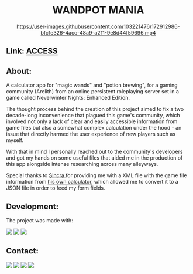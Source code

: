 <div align="center"><h1> WANDPOT MANIA
  <br>
  </h1>

https://user-images.githubusercontent.com/103221476/172912986-bfc1e326-4acc-48a9-a211-9e8d44f59696.mp4


</div>

<h2>Link: <a href="https://wandpotmania.vercel.app/"> ACCESS </a></h2>

<h2>About:</h2>
<p>A calculator app for "magic wands" and "potion brewing", for a gaming community (Arelith) from an online persistent roleplaying server set in a game called Neverwinter Nights: Enhanced Edition.</p>
<p>The thought process behind the creation of this project aimed to fix a two decade-long inconvenience that plagued this game's community, which involved not only a lack of clear and easily accessible information from game files but also a somewhat complex calculation under the hood - an issue that directly harmed the user experience of new players such as myself.</p>

<p>With that in mind I personally reached out to the community's developers and got my hands on some useful files that aided me in the production of this app alongside intense researching across many alleyways.</p>

<p>Special thanks to <a href="https://forum.nwnarelith.com/memberlist.php?mode=viewprofile&u=5922&sid=e38be56051edd127c2ba716d2da2f229"> Sincra </a> for providing me with a XML file with the game file information from <a href="https://drive.google.com/file/d/1uUCm2ZvNZpNBbuOBMnUWh2wruXNU3pq5/view">his own calculator</a>, which allowed me to convert it to a JSON file in order to feed my form fields.</p>

<h2>Development:</h2>
<p>The project was made with:</p>
 
<image src ="https://img.shields.io/badge/Vite-B73BFE?style=for-the-badge&logo=vite&logoColor=FFD62E"> <img src ="https://img.shields.io/badge/react-%2320232a.svg?style=for-the-badge&logo=react&logoColor=%2361DAFB"> <img src ="https://img.shields.io/badge/TypeScript-007ACC?style=for-the-badge&logo=typescript&logoColor=white"> 
  
<h2>Contact:</h3>

<a href="mailto:ronaldofslopes@gmail.com"><image src = "https://img.shields.io/badge/Gmail-D14836?style=for-the-badge&logo=gmail&logoColor=white"></a>
<a href="https://api.whatsapp.com/send?phone=5521979433173"><image src = "https://img.shields.io/badge/WhatsApp-25D366?style=for-the-badge&logo=whatsapp&logoColor=white"></a> <a href="https://www.linkedin.com/in/ronaldo-figueiredo-santiago-lopes-rj/"><image src = "https://img.shields.io/badge/LinkedIn-0077B5?style=for-the-badge&logo=linkedin&logoColor=white"></a> <a href="https://www.instagram.com/ronaldolopes9256/"><image src = "https://img.shields.io/badge/Instagram-E4405F?style=for-the-badge&logo=instagram&logoColor=white">
